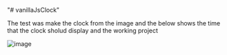"# vanillaJsClock"

The test was make the clock from the image and the below shows the time that the clock sholud display and the working project


![image](https://user-images.githubusercontent.com/12840963/129902061-c13de6d2-33a3-4562-926a-297f0b8c1a4d.png)
